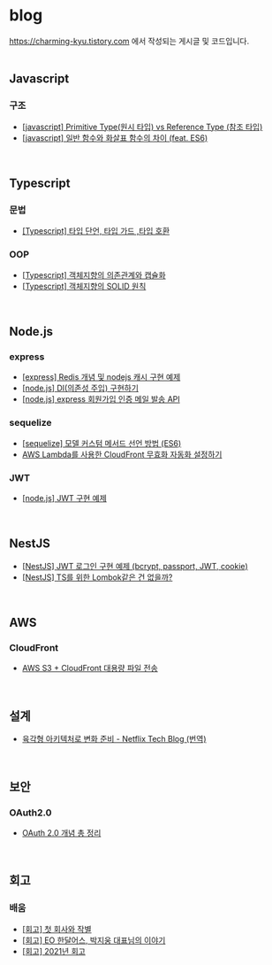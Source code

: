 # blog
https://charming-kyu.tistory.com 에서 작성되는 게시글 및 코드입니다.
</br>
</br>

## Javascript
### 구조
- [[javascript] Primitive Type(원시 타입) vs Reference Type (참조 타입)](https://charming-kyu.tistory.com/20)
- [[javascript] 일반 함수와 화살표 함수의 차이 (feat. ES6)](https://charming-kyu.tistory.com/21)
</br>

## Typescript
### 문법
- [[Typescript] 타입 단언, 타입 가드 ,타입 호환](https://charming-kyu.tistory.com/29)
### OOP
- [[Typescript] 객체지향의 의존관계와 캡슐화](https://charming-kyu.tistory.com/34)
- [[Typescript] 객체지향의 SOLID 원칙](https://charming-kyu.tistory.com/35) 
</br>

## Node.js
### express
- [[express] Redis 개념 및 nodejs 캐시 구현 예제](https://charming-kyu.tistory.com/37)
- [[node.js] DI(의존성 주입) 구현하기](https://charming-kyu.tistory.com/17)
- [[node.js] express 회원가입 인증 메일 발송 API](https://charming-kyu.tistory.com/6)
### sequelize
- [[sequelize] 모델 커스텀 메서드 선언 방법 (ES6)](https://charming-kyu.tistory.com/22)
- [AWS Lambda를 사용한 CloudFront 무효화 자동화 설정하기](https://charming-kyu.tistory.com/8)
### JWT
- [[node.js] JWT 구현 예제](https://charming-kyu.tistory.com/4)
</br>

## NestJS
- [[NestJS] JWT 로그인 구현 예제 (bcrypt, passport, JWT, cookie)](https://charming-kyu.tistory.com/39)
- [[NestJS] TS를 위한 Lombok같은 건 없을까?](https://charming-kyu.tistory.com/40)
</br>

## AWS
### CloudFront
- [AWS S3 + CloudFront 대용량 파일 전송](https://charming-kyu.tistory.com/7)
</br>

## 설계
- [육각형 아키텍처로 변화 준비 - Netflix Tech Blog (번역)](https://charming-kyu.tistory.com/32)
</br>

## 보안
### OAuth2.0
- [OAuth 2.0 개념 총 정리](https://charming-kyu.tistory.com/36)
</br>

## 회고
### 배움
- [[회고] 첫 회사와 작별](https://charming-kyu.tistory.com/27)
- [[회고] EO 한달어스, 박지웅 대표님의 이야기](https://charming-kyu.tistory.com/33)
- [[회고] 2021년 회고](https://charming-kyu.tistory.com/38)
</br>
